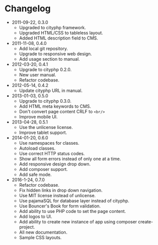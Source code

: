 # Changelog

- 2011-09-22, 0.3.0
    - Upgraded to cityphp framework.
    - Upgraded HTML/CSS to tableless layout.
    - Added HTML description field to CMS.
- 2011-11-08, 0.4.0
    - Add local git repository.
    - Upgrade to responsive web design.
    - Add usage section to manual.
- 2012-03-20, 0.4.1
    - Upgrade to cityphp 0.2.0.
    - New user manual.
    - Refactor codebase.
- 2012-05-14, 0.4.2
    - Update cityphp URL in manual.
- 2013-01-03, 0.5.0
    - Upgrade to cityphp 0.3.0.
    - Add HTML meta keywords to CMS.
    - Don't convert page content CRLF to `<br/>`
    - Improve mobile UI.
- 2013-04-28, 0.5.1
    - Use the unlicense license.
    - Improve tablet support.
- 2014-01-20, 0.6.0
    - Use namespaces for classes.
    - Autoload classes.
    - Use correct HTTP status codes.
    - Show all form errors instead of only one at a time.
    - Add responsive design drop down.
    - Add composer support.
    - Add safe mode.
- 2016-1-24, 0.7.0
    - Refactor codebase.
    - Fix hidden links in drop down navigation.
    - Use MIT license instead of unlicense.
    - Use pajamaSQL for database layer instead of cityphp.
    - Use Bouncer's Book for form validation.
    - Add ability to use PHP code to set the page content.
    - Add logos to UI.
    - Add ability to create new instance of app using composer create-project.
    - All new documentation.
    - Sample CSS layouts.
